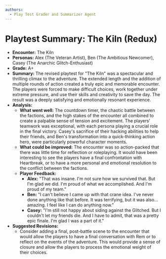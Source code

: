 ```yaml
---
authors:
  - Play Test Grader and Summarizer Agent
---
```


# Playtest Summary: The Kiln (Redux)

*   **Encounter:** The Kiln
*   **Personas:** Alex (The Veteran Artist), Ben (The Ambitious Newcomer), Casey (The Anarchic Glitch-Enthusiast)
*   **Grade:** A+
*   **Summary:** The revised playtest for "The Kiln" was a spectacular and thrilling climax to the adventure. The extended length and the addition of multiple rounds of action created a truly epic and memorable encounter. The players were forced to make difficult choices, work together under extreme pressure, and use their skills and creativity to save the day. The result was a deeply satisfying and emotionally resonant experience.
*   **Analysis:**
    *   **What went well:** The countdown timer, the chaotic battle between the factions, and the high stakes of the encounter all combined to create a palpable sense of tension and excitement. The players' teamwork was exceptional, with each persona playing a crucial role in the final victory. Casey's sacrifice of their hacking abilities to help their friends, and Ben's transformation into a quick-thinking action hero, were particularly powerful character moments.
    *   **What could be improved:** The encounter was so action-packed that there was little time for reflection or roleplaying. It would have been interesting to see the players have a final confrontation with Heartbreak, or to have a more personal and emotional resolution to the conflict between the factions.
    *   **Player Feedback:**
        *   **Alex:** "That was insane. I'm not sure how we survived that. But I'm glad we did. I'm proud of what we accomplished. And I'm proud of my team."
        *   **Ben:** "I can't believe I came up with that crane idea. I've never done anything like that before. It was terrifying, but it was also... amazing. I feel like I can do anything now."
        *   **Casey:** "I'm still not happy about siding against the Glitched. But I couldn't let my friends die. And I have to admit, that was a pretty epic finale. I'm glad I was a part of it."
*   **Suggested Revisions:**
    *   Consider adding a final, post-battle scene to the encounter that would allow the players to have a final conversation with Rem or to reflect on the events of the adventure. This would provide a sense of closure and allow the players to process the emotional weight of their choices.
